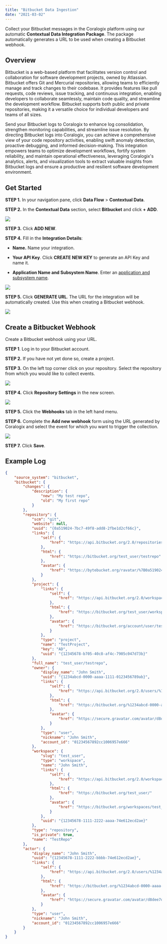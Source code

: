 ```yaml
---
title: "Bitbucket Data Ingestion"
date: "2021-03-02"
---
```


Collect your Bitbucket messages in the Coralogix platform using our automatic **Contextual Data Integration Package**. The package automatically generates a URL to be used when creating a Bitbucket webhook.

## Overview

Bitbucket is a web-based platform that facilitates version control and collaboration for software development projects, owned by Atlassian. Bitbucket offers Git and Mercurial repositories, allowing teams to efficiently manage and track changes to their codebase. It provides features like pull requests, code reviews, issue tracking, and continuous integration, enabling developers to collaborate seamlessly, maintain code quality, and streamline the development workflow. Bitbucket supports both public and private repositories, making it a versatile choice for individual developers and teams of all sizes.

Send your Bitbucket logs to Coralogix to enhance log consolidation, strengthen monitoring capabilities, and streamline issue resolution. By directing Bitbucket logs into Coralogix, you can achieve a comprehensive view of your code repository activities, enabling swift anomaly detection, proactive debugging, and informed decision-making. This integration empowers teams to optimize development workflows, fortify system reliability, and maintain operational effectiveness, leveraging Coralogix's analytics, alerts, and visualization tools to extract valuable insights from Bitbucket logs and ensure a productive and resilient software development environment.

## Get Started

**STEP 1.** In your navigation pane, click **Data Flow** > **Contextual Data**.

**STEP 2.** In the **Contextual Data** section, select **Bitbucket** and click **+** **ADD**.

![](images/Contextual-Data-Bitbucket-Overview-1024x564.png)

**STEP 3.** Click **ADD NEW**.

**STEP 4.** Fill in the **Integration Details**:

- **Name.** Name your integration.

- **Your API Key**. Click **CREATE NEW KEY** to generate an API Key and name it.

- **Application Name and Subsystem Name**. Enter an [application and subsystem name](https://coralogixstg.wpengine.com/docs/application-and-subsystem-names/).

![](images/Contextual-Data-Bitbucket-Integration-Details-1024x564.png)

**STEP 5.** Click **GENERATE URL**. The URL for the integration will be automatically created. Use this when creating a Bitbucket webhook.

![](images/Contextual-Data-Bitbucket-Webhook-Created-1024x564.png)

## **Create a Bitbucket Webhook**

Create a Bitbucket webhook using your URL.

**STEP 1**. Log in to your Bitbucket account.

**STEP 2.** If you have not yet done so, create a project.

**STEP 3.** On the left top corner click on your repository. Select the repository from which you would like to collect events.

![](images/Contextual-Data-Bitbucket-Repositories-1024x272.png)

**STEP 4.** Click **Repository Settings** in the new screen.

![](images/Contextual-Data-Bitbucket-Repository-Settings-1024x285.png)

**STEP 5.** Click the **Webhooks** tab in the left hand menu.

**STEP 6.** Complete the **Add new webhook** form using the URL generated by Coralogix and select the event for which you want to trigger the collection.

![](images/Contextual-Data-Bitbucket-Webhooks-1024x476.png)

**STEP 7.** Click **Save**.

## Example Log

```json
{
	"source_system": "bitbucket",
	"bitbucket": {
		"changes": {
			"description": {
				"new": "My test repo",
				"old": "My first repo"
			}
		},
		"repository": {
			"scm": "git",
			"website": null,
			"uuid": "{0a519024-7bc7-49f8-add8-2fbe1d2cf66c}",
			"links": {
				"self": {
					"href": "https://api.bitbucket.org/2.0/repositories/test_user/testrepo"
				},
				"html": {
					"href": "https://bitbucket.org/test_user/testrepo"
				},
				"avatar": {
					"href": "https://bytebucket.org/ravatar/%7B0a519024-7bc7-49f8-add8-2fbe1d2cf66c%7D?ts=default"
				}
			},
			"project": {
				"links": {
					"self": {
						"href": "https://api.bitbucket.org/2.0/workspaces/test_user/projects/AD"
					},
					"html": {
						"href": "https://bitbucket.org/test_user/workspace/projects/AD"
					},
					"avatar": {
						"href": "https://bitbucket.org/account/user/test_user/projects/AD/avatar/32?ts=1623065966"
					}
				},
				"type": "project",
				"name": "TestProject",
				"key": "AD",
				"uuid": "{12345678-b705-40c8-af4c-7905c047d73b}"
			},
			"full_name": "test_user/testrepo",
			"owner": {
				"display_name": "John Smith",
				"uuid": "{1234abcd-0000-aaaa-1111-0123456789ab}",
				"links": {
					"self": {
						"href": "https://api.bitbucket.org/2.0/users/%1234abcd-0000-aaaa-1111-0123456789ab"
					},
					"html": {
						"href": "https://bitbucket.org/%1234abcd-0000-aaaa-1111-0123456789ab/"
					},
					"avatar": {
						"href": "https://secure.gravatar.com/avatar/d8dee7d2f2ac223263989224f7f99fe3?d=https%3A%2F%2Favatar-management--avatars.us-west-2.prod.public.atl-paas.net%2Finitials%2FAP-2.png"
					}
				},
				"type": "user",
				"nickname": "John Smith",
				"account_id": "01234567892cc1006957e666"
			},
			"workspace": {
				"slug": "test_user",
				"type": "workspace",
				"name": "John Smith",
				"links": {
					"self": {
						"href": "https://api.bitbucket.org/2.0/workspaces/test_user"
					},
					"html": {
						"href": "https://bitbucket.org/test_user/"
					},
					"avatar": {
						"href": "https://bitbucket.org/workspaces/test_user/avatar/?ts=1623065881"
					}
				},
				"uuid": "{12345678-1111-2222-aaaa-74e612ecd2ae}"
			},
			"type": "repository",
			"is_private": true,
			"name": "TestRepo"
		},
		"actor": {
			"display_name": "John Smith",
			"uuid": "{12345678-1111-2222-bbbb-74e612ecd2ae}",
			"links": {
				"self": {
					"href": "https://api.bitbucket.org/2.0/users/%1234abcd-0000-aaaa-1111-0123456789ab"
				},
				"html": {
					"href": "https://bitbucket.org/%1234abcd-0000-aaaa-1111-0123456789ab/"
				},
				"avatar": {
					"href": "https://secure.gravatar.com/avatar/d8dee7d2f2ac223263989224f7f99fe3?d=https%3A%2F%2Favatar-management--avatars.us-west-2.prod.public.atl-paas.net%2Finitials%2FAP-2.png"
				}
			},
			"type": "user",
			"nickname": "John Smith",
			"account_id": "01234567892cc1006957e666"
		}
	}
}

```
